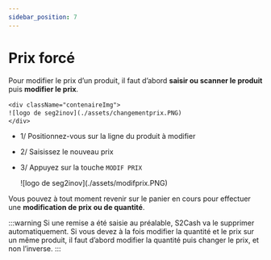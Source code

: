 ```yaml
---
sidebar_position: 7
---
```


# Prix forcé

Pour modifier le prix d’un produit, il faut d’abord **saisir ou scanner le produit** puis **modifier le prix**.


    <div className="contenaireImg">
    ![logo de seg2inov](./assets/changementprix.PNG)
    </div>


- 1/  Positionnez-vous sur la ligne du produit à modifier

- 2/  Saisissez le nouveau prix

- 3/ Appuyez sur la touche ```MODIF PRIX```


    <div className="contenaireImg">
    ![logo de seg2inov](./assets/modifprix.PNG)
    </div>

Vous pouvez à tout moment revenir sur le panier en cours pour effectuer une **modification de prix ou de quantité**.

:::warning
Si une remise a été saisie au préalable, S2Cash va le supprimer automatiquement. Si vous devez à la fois modifier la quantité et le prix sur un même produit, il faut d’abord modifier la quantité puis changer le prix, et non l’inverse.
:::